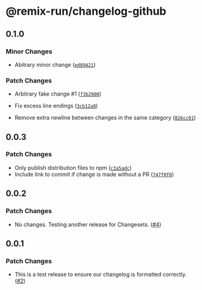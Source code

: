 # @remix-run/changelog-github

## 0.1.0

### Minor Changes

- Abitrary minor change ([`ed89421`](https://github.com/remix-run/changelog-github/commit/ed8942113f70e00cc708ea4bebdf4949f0a5dd32))

### Patch Changes

- Arbitrary fake change #1 ([`f3b2900`](https://github.com/remix-run/changelog-github/commit/f3b2900a3dcfd9f3ec7713edd2d991cd21d0450f))

- Fix excess line endings ([`3cb12a8`](https://github.com/remix-run/changelog-github/commit/3cb12a8db8caa7efcba13b17cc223547262d316b))

- Remove extra newline between changes in the same category ([`026cc01`](https://github.com/remix-run/changelog-github/commit/026cc010696172d125fb21c5093383afc128cf7f))

## 0.0.3

### Patch Changes

- Only publish distribution files to npm ([`c3a5adc`](https://github.com/remix-run/changelog-github/commit/c3a5adc4539a9eba06be6d540ed73330b74311a9))
- Include link to commit if change is made without a PR ([`747f0f0`](https://github.com/remix-run/changelog-github/commit/747f0f00314b46c48c320133cd975da1bb3138a1))

## 0.0.2

### Patch Changes

- No changes. Testing another release for Changesets. ([#4](https://github.com/remix-run/changelog-github/pull/4))

## 0.0.1

### Patch Changes

- This is a test release to ensure our changelog is formatted correctly. ([#2](https://github.com/remix-run/changelog-github/pull/2))
